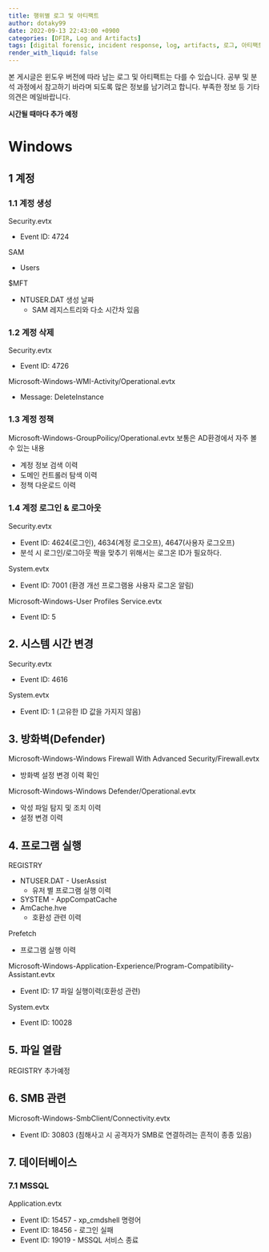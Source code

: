 ```yaml
---
title: 행위별 로그 및 아티팩트
author: dotaky99
date: 2022-09-13 22:43:00 +0900
categories: [DFIR, Log and Artifacts]
tags: [digital forensic, incident response, log, artifacts, 로그, 아티팩트, 윈도우 포렌식, rdp]
render_with_liquid: false
---
```


본 게시글은 윈도우 버전에 따라 남는 로그 및 아티팩트는 다를 수 있습니다. 공부 및 분석 과정에서 참고하기 바라며 되도록 많은 정보를 남기려고 합니다. 부족한 정보 등 기타 의견은 메일바랍니다.

**시간될 때마다 추가 예정**

# Windows
## 1 계정
### 1.1 계정 생성
Security.evtx
- Event ID: 4724

SAM
- Users

$MFT
- NTUSER.DAT 생성 날짜
  - SAM 레지스트리와 다소 시간차 있음

### 1.2 계정 삭제
Security.evtx
- Event ID: 4726

Microsoft-Windows-WMI-Activity/Operational.evtx
- Message: DeleteInstance

### 1.3 계정 정책
Microsoft-Windows-GroupPoilicy/Operational.evtx
보통은 AD환경에서 자주 볼 수 있는 내용
- 계정 정보 검색 이력
- 도메인 컨트롤러 탐색 이력
- 정책 다운로드 이력

### 1.4 계정 로그인 & 로그아웃
Security.evtx
- Event ID: 4624(로그인), 4634(계정 로그오프), 4647(사용자 로그오프)
- 분석 시 로그인/로그아웃 짝을 맞추기 위해서는 로그온 ID가 필요하다.

System.evtx
- Event ID: 7001 (환경 개선 프로그램용 사용자 로그온 알림)

Microsoft-Windows-User Profiles Service.evtx
- Event ID: 5

## 2. 시스템 시간 변경
Security.evtx
- Event ID: 4616

System.evtx
- Event ID: 1 (고유한 ID 값을 가지지 않음)

## 3. 방화벽(Defender)
Microsoft-Windows-Windows Firewall With Advanced Security/Firewall.evtx
- 방화벽 설정 변경 이력 확인

Microsoft-Windows-Windows Defender/Operational.evtx
- 악성 파일 탐지 및 조치 이력
- 설정 변경 이력

## 4. 프로그램 실행
REGISTRY

  - NTUSER.DAT - UserAssist
    - 유저 별 프로그램 실행 이력
  - SYSTEM - AppCompatCache
  - AmCache.hve
    - 호환성 관련 이력

Prefetch
- 프로그램 실행 이력

Microsoft-Windows-Application-Experience/Program-Compatibility-Assistant.evtx
- Event ID: 17 파일 실행이력(호환성 관련)

System.evtx
- Event ID: 10028

## 5. 파일 열람
REGISTRY
추가예정


## 6. SMB 관련
Microsoft-Windows-SmbClient/Connectivity.evtx
- Event ID: 30803 (침해사고 시 공격자가 SMB로 연결하려는 흔적이 종종 있음)

## 7. 데이터베이스
### 7.1 MSSQL
Application.evtx
- Event ID: 15457 - xp_cmdshell 명령어
- Event ID: 18456 - 로그인 실패
- Event ID: 19019 - MSSQL 서비스 종료



